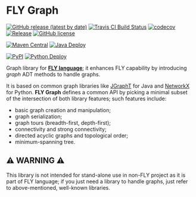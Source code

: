 # FLY Graph

[![GitHub release (latest by date)](https://img.shields.io/github/v/release/bissim/FLY-graph)](https://github.com/bissim/FLY-graph/releases) [![Travis CI Build Status](https://travis-ci.com/bissim/FLY-graph.svg?branch=master)](https://travis-ci.com/bissim/FLY-graph) [![codecov](https://codecov.io/gh/bissim/FLY-graph/branch/master/graph/badge.svg)](https://codecov.io/gh/bissim/FLY-graph) [![Release](https://github.com/bissim/FLY-graph/workflows/Release/badge.svg)](https://github.com/bissim/FLY-graph/releases) [![GitHub license](https://img.shields.io/github/license/bissim/FLY-graph?logo=open-source-initiative)](https://github.com/bissim/FLY-graph/blob/master/LICENCE)

[![Maven Central](https://img.shields.io/maven-central/v/io.github.bissim/fly-graph)](https://search.maven.org/search?q=g:io.github.bissim%20AND%20a:fly-graph) [![Java Deploy](https://github.com/bissim/FLY-graph/workflows/Java%20Deploy/badge.svg)](https://github.com/bissim/FLY-graph/packages)

[![PyPI](https://img.shields.io/pypi/v/fly-graph)](https://pypi.org/project/fly-graph/) [![Python Deploy](https://github.com/bissim/FLY-graph/workflows/Python%20Deploy/badge.svg)](https://pypi.org/project/fly-graph/)

Graph library for [**FLY language**](https://github.com/spagnuolocarmine/FLY-language); it enhances FLY capability by introducing *graph* ADT methods to handle graphs.

It is based on common graph libraries like [JGraphT](https://github.com/jgrapht/jgrapht) for Java and [NetworkX](https://github.com/networkx/networkx) for Python. **FLY Graph** defines a common API by picking a minimal subset of the intersection of both library features; such features include:

- basic graph creation and manipulation;
- graph serialization;
- graph tours (breadth-first, depth-first);
- connectivity and strong connectivity;
- directed acyclic graphs and topological order;
- minimum-spanning tree.

## ⚠️ WARNING ⚠️

This library is not intended for stand-alone use in non-FLY project as it is part of FLY language; if you just need a library to handle graphs, just refer to above-mentioned, well-known libraries.
